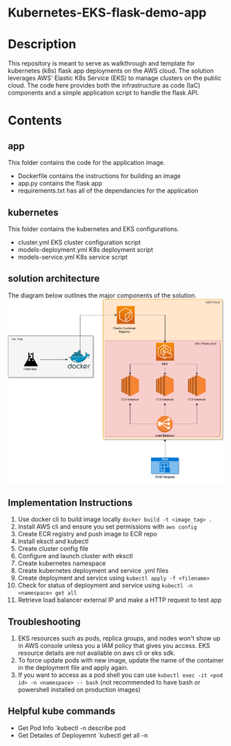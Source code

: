 # Kubernetes-EKS-flask-demo-app


# Description
This repository is meant to serve as walkthrough and template for kubernetes (k8s) flask app deployments on the AWS cloud. The solution leverages AWS' Elastic K8s Service (EKS) to manage clusters on the public cloud. The code here provides both the infrastructure as code (IaC) components and a simple application script to handle the flask API. 

# Contents

## app 
This folder contains the code for the application image. 
- Dockerfile contains the instructions for building an image
- app.py contains the flask app
- requirements.txt has all of the dependancies for the application

## kubernetes
This folder contains the kubernetes and EKS configurations. 
- cluster.yml EKS cluster configuration script
- models-deployment.yml K8s deployment script
- models-service.yml K8s service script

## solution architecture
The diagram below outlines the major components of the solution. 
<img src="assets/K8s_sample_app_archi.drawio.png" alt="solution diagram" width="600"/>

## Implementation Instructions
1. Use docker cli to build image locally `docker build -t <image_tag> .`
2. Install AWS cli and ensure you set permissions with `aws config`
3. Create ECR registry and push image to ECR repo
4. Install eksctl and kubectl 
5. Create cluster config file
6. Configure and launch cluster with eksctl
7. Create kubernetes namespace
8. Create kubernetes deployment and service .yml files
9. Create deployment and service using `kubectl apply -f <filename>` 
10. Check for status of deployment and service using `kubectl -n <namespace> get all`
11. Retrieve load balancer external IP and make a HTTP request to test app 

## Troubleshooting
1. EKS resources such as pods, replica groups, and nodes won't show up in AWS console unless you a IAM policy that gives you access. EKS resource details are not available on aws cli or eks sdk. 
2. To force update pods with new image, update the name of the container in the deployment file and apply again. 
3. If you want to access as a pod shell you can use `kubectl exec -it <pod id> -n <namespace> -- bash` (not recommended to have bash or powershell installed on production images) 


## Helpful kube commands
- Get Pod Info `kubectl -n <namespace> describe pod <pod id> 
- Get Detailes of Deployemnt `kubectl get all -n <namespace>


